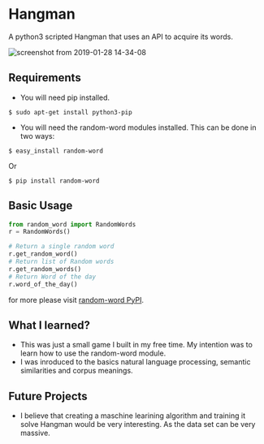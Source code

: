 # Hangman
A python3 scripted Hangman that uses an API to acquire its words.

![screenshot from 2019-01-28 14-34-08](https://user-images.githubusercontent.com/34874686/51839726-5721f880-230a-11e9-93ec-cc3608cd6077.png)

## Requirements
- You will need pip installed.
```console
$ sudo apt-get install python3-pip
```
- You will need the random-word modules installed. This can be done in two ways:

```console
$ easy_install random-word
```
Or

```console
$ pip install random-word
```
## Basic Usage
```python
from random_word import RandomWords
r = RandomWords()

# Return a single random word
r.get_random_word()
# Return list of Random words
r.get_random_words()
# Return Word of the day
r.word_of_the_day()
```
for more please visit [random-word PyPI](https://pypi.org/project/random-word/).

## What I learned?
- This was just a small game I built in my free time. My intention was to learn how to use the random-word module.
- I was inroduced to the basics natural language processing, semantic similarities and corpus meanings.
## Future Projects
- I believe that creating a maschine learining algorithm and training it solve Hangman would be very interesting. As the data set can be very massive.
